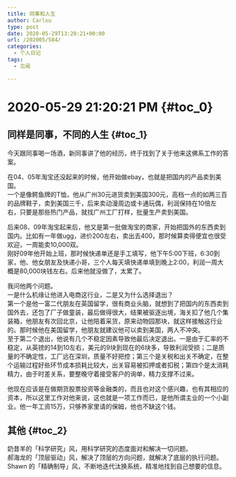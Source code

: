 ```yaml
---
title: 同事和人生
author: Carlxu
type: post
date: 2020-05-29T13:20:21+00:00
url: /202005/584/
categories:
  - 个人日记
tags:
  - 见闻

---
```

# 2020-05-29 21:20:21 PM {#toc_0}

## 同样是同事，不同的人生 {#toc_1}

今天跟同事喝一场酒，新同事讲了他的经历，终于找到了关于他来这佛系工作的答案。

在04、05年淘宝还没起来的时候，他开始做ebay，也就是把国内的产品卖到美国。  
一个是像鳄鱼牌的T恤，他从广州30元进货卖到美国300元，高档一点的如两三百的品牌鞋子，卖到美国三千，后来卖动漫周边或卡通玩偶，利润保持在10倍左右，只要是那些热门产品，就找广州工厂打样，批量生产卖到美国。

<!--more-->

  
后来08、09年淘宝起来后，他又是第一批做淘宝的商家，开始把国外的东西卖到国内。比如有一年做ugg，进价200左右，卖出去400，那时候算卖得便宜也很受欢迎，一周能卖10,000双。  
刚好09年他开始上班，那时候快递单还是手工填写，他下午5:00下班，6:30到家，他、他女朋友及快递小哥，三个人每天填快递单填到晚上2:00，利润一周大概是80,000块钱左右。后来他就没做了，太累了。

我问他两个问题。  
一是什么机缘让他进入电商这行业，二是又为什么选择退出？  
第一个是他一富二代朋友在英国留学，很有商业头脑，就想到了把国内的东西卖到国外去，还包了厂子做童装，最后做得很大，结果被驱逐出境，海关扣了他几个集装箱，他朋友有次回北京，让他陪着采货，原来动物园那块，就这样接触这行业的。那时候他在美国留学，他朋友就建议他可以卖到美国，两人不冲突。  
至于第二个退出，他说有几个不稳定因素导致他最后决定退出。一是由于汇率的不稳定，从英镑的14到10左右，美元的9块到现在的6块多，导致利润受损；二是质量的不确定性，工厂远在深圳，质量不好把控；第三个是关税和出关不确定，在整个运输过程好些环节成本损耗比较大，出关容易被扣押或者扣税；第四个是太消耗精力，由于时差关系，要整晚守着接受客户的询单，精力支撑不过来。

他现在应该是在做期货股票投资等金融类的，而且也对这个感兴趣，也有其相应的资本，所以这里工作对他来说，这也就是一项工作而已，是他所谓主业的一个小副业。他一年工资15万，只够养家里请的保姆，他也不缺这个钱。

## 其他 {#toc_2}

奶昔羊的「科学研究」风，用科学研究的态度面对和解决一切问题。  
郝海龙的「顶层驱动」风，解决了顶层的方向问题，就解决了底层的执行问题。  
Shawn 的「精确制导」风，不断地迭代汰换系统，精准地找到自己想要的信息。